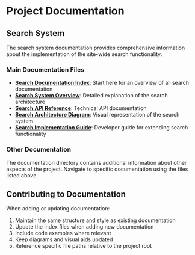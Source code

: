 # Project Documentation

## Search System
The search system documentation provides comprehensive information about the implementation of the site-wide search functionality.

### Main Documentation Files

- **[Search Documentation Index](./search-documentation-index.md)**: Start here for an overview of all search documentation
- **[Search System Overview](./search-system.md)**: Detailed explanation of the search architecture
- **[Search API Reference](./search-api-reference.md)**: Technical API documentation
- **[Search Architecture Diagram](./search-architecture-diagram.md)**: Visual representation of the search system
- **[Search Implementation Guide](./search-implementation-guide.md)**: Developer guide for extending search functionality

### Other Documentation

The documentation directory contains additional information about other aspects of the project. Navigate to specific documentation using the files listed above.

## Contributing to Documentation

When adding or updating documentation:

1. Maintain the same structure and style as existing documentation
2. Update the index files when adding new documentation
3. Include code examples where relevant
4. Keep diagrams and visual aids updated
5. Reference specific file paths relative to the project root